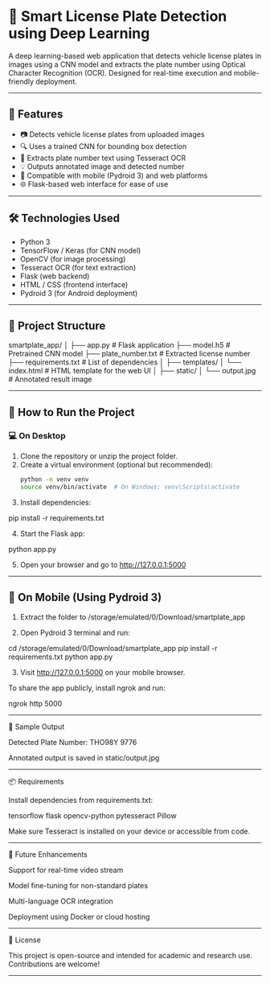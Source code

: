 # 🚗 Smart License Plate Detection using Deep Learning

A deep learning-based web application that detects vehicle license plates in images using a CNN model and extracts the plate number using Optical Character Recognition (OCR). Designed for real-time execution and mobile-friendly deployment.

---

## 📌 Features

- 📷 Detects vehicle license plates from uploaded images
- 🔍 Uses a trained CNN for bounding box detection
- 🔡 Extracts plate number text using Tesseract OCR
- 💡 Outputs annotated image and detected number
- 📱 Compatible with mobile (Pydroid 3) and web platforms
- 🌐 Flask-based web interface for ease of use

---

## 🛠️ Technologies Used

- Python 3
- TensorFlow / Keras (for CNN model)
- OpenCV (for image processing)
- Tesseract OCR (for text extraction)
- Flask (web backend)
- HTML / CSS (frontend interface)
- Pydroid 3 (for Android deployment)

---

## 📁 Project Structure
smartplate_app/ │ 
├── app.py                  # Flask application
├── model.h5                # Pretrained CNN model 
├── plate_number.txt        # Extracted license number
├── requirements.txt        # List of dependencies 
│ ├── templates/ 
│   └── index.html          # HTML template for the web UI
│ ├── static/ 
│   └── output.jpg          # Annotated result image

---

## 🚀 How to Run the Project

### 💻 On Desktop

1. Clone the repository or unzip the project folder.
2. Create a virtual environment (optional but recommended):
   ```bash
   python -m venv venv
   source venv/bin/activate  # On Windows: venv\Scripts\activate

3. Install dependencies:

pip install -r requirements.txt


4. Start the Flask app:

python app.py


5. Open your browser and go to http://127.0.0.1:5000




---

## 📱 On Mobile (Using Pydroid 3)

1. Extract the folder to /storage/emulated/0/Download/smartplate_app


2. Open Pydroid 3 terminal and run:

cd /storage/emulated/0/Download/smartplate_app
pip install -r requirements.txt
python app.py


3. Visit http://127.0.0.1:5000 on your mobile browser.

To share the app publicly, install ngrok and run:

ngrok http 5000


---

🧪 Sample Output

Detected Plate Number: THO98Y 9776

Annotated output is saved in static/output.jpg

---

📦 Requirements

Install dependencies from requirements.txt:

tensorflow
flask
opencv-python
pytesseract
Pillow

Make sure Tesseract is installed on your device or accessible from code.


---

📌 Future Enhancements

Support for real-time video stream

Model fine-tuning for non-standard plates

Multi-language OCR integration

Deployment using Docker or cloud hosting



---

📄 License

This project is open-source and intended for academic and research use. Contributions are welcome!


---
